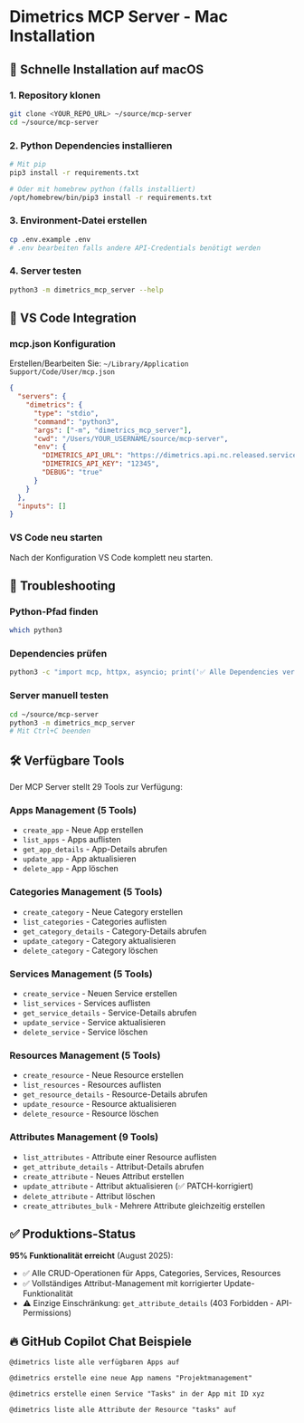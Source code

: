 # Dimetrics MCP Server - Mac Installation

## 🚀 Schnelle Installation auf macOS

### 1. Repository klonen
```bash
git clone <YOUR_REPO_URL> ~/source/mcp-server
cd ~/source/mcp-server
```

### 2. Python Dependencies installieren
```bash
# Mit pip
pip3 install -r requirements.txt

# Oder mit homebrew python (falls installiert)
/opt/homebrew/bin/pip3 install -r requirements.txt
```

### 3. Environment-Datei erstellen
```bash
cp .env.example .env
# .env bearbeiten falls andere API-Credentials benötigt werden
```

### 4. Server testen
```bash
python3 -m dimetrics_mcp_server --help
```

## 📝 VS Code Integration

### mcp.json Konfiguration
Erstellen/Bearbeiten Sie: `~/Library/Application Support/Code/User/mcp.json`

```json
{
  "servers": {
    "dimetrics": {
      "type": "stdio",
      "command": "python3",
      "args": ["-m", "dimetrics_mcp_server"],
      "cwd": "/Users/YOUR_USERNAME/source/mcp-server",
      "env": {
        "DIMETRICS_API_URL": "https://dimetrics.api.nc.released.services/api",
        "DIMETRICS_API_KEY": "12345",
        "DEBUG": "true"
      }
    }
  },
  "inputs": []
}
```

### VS Code neu starten
Nach der Konfiguration VS Code komplett neu starten.

## 🔧 Troubleshooting

### Python-Pfad finden
```bash
which python3
```

### Dependencies prüfen
```bash
python3 -c "import mcp, httpx, asyncio; print('✅ Alle Dependencies verfügbar')"
```

### Server manuell testen
```bash
cd ~/source/mcp-server
python3 -m dimetrics_mcp_server
# Mit Ctrl+C beenden
```

## 🛠️ Verfügbare Tools

Der MCP Server stellt 29 Tools zur Verfügung:

### Apps Management (5 Tools)
- `create_app` - Neue App erstellen
- `list_apps` - Apps auflisten
- `get_app_details` - App-Details abrufen
- `update_app` - App aktualisieren
- `delete_app` - App löschen

### Categories Management (5 Tools)
- `create_category` - Neue Category erstellen
- `list_categories` - Categories auflisten
- `get_category_details` - Category-Details abrufen
- `update_category` - Category aktualisieren
- `delete_category` - Category löschen

### Services Management (5 Tools)
- `create_service` - Neuen Service erstellen
- `list_services` - Services auflisten
- `get_service_details` - Service-Details abrufen
- `update_service` - Service aktualisieren
- `delete_service` - Service löschen

### Resources Management (5 Tools)
- `create_resource` - Neue Resource erstellen
- `list_resources` - Resources auflisten
- `get_resource_details` - Resource-Details abrufen
- `update_resource` - Resource aktualisieren
- `delete_resource` - Resource löschen

### Attributes Management (9 Tools)
- `list_attributes` - Attribute einer Resource auflisten
- `get_attribute_details` - Attribut-Details abrufen
- `create_attribute` - Neues Attribut erstellen
- `update_attribute` - Attribut aktualisieren (✅ PATCH-korrigiert)
- `delete_attribute` - Attribut löschen
- `create_attributes_bulk` - Mehrere Attribute gleichzeitig erstellen

## ✅ Produktions-Status

**95% Funktionalität erreicht** (August 2025):
- ✅ Alle CRUD-Operationen für Apps, Categories, Services, Resources
- ✅ Vollständiges Attribut-Management mit korrigierter Update-Funktionalität
- ⚠️ Einzige Einschränkung: `get_attribute_details` (403 Forbidden - API-Permissions)

## 🔥 GitHub Copilot Chat Beispiele

```
@dimetrics liste alle verfügbaren Apps auf

@dimetrics erstelle eine neue App namens "Projektmanagement"

@dimetrics erstelle einen Service "Tasks" in der App mit ID xyz

@dimetrics liste alle Attribute der Resource "tasks" auf
```
